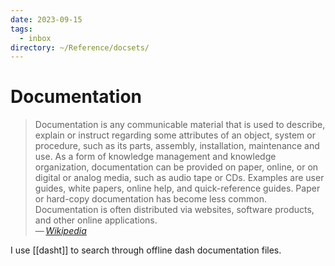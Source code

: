 ```yaml
---
date: 2023-09-15
tags:
  - inbox
directory: ~/Reference/docsets/
---
```


# Documentation

> Documentation is any communicable material that is used to describe, explain
> or instruct regarding some attributes of an object, system or procedure, such
> as its parts, assembly, installation, maintenance and use. As a form of
> knowledge management and knowledge organization, documentation can be provided
> on paper, online, or on digital or analog media, such as audio tape or CDs.
> Examples are user guides, white papers, online help, and quick-reference
> guides. Paper or hard-copy documentation has become less common. Documentation
> is often distributed via websites, software products, and other online
> applications.\
> — <cite>[Wikipedia](https://en.wikipedia.org/wiki/Documentation)</cite>

I use [[dasht]] to search through offline dash documentation files.
